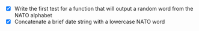 - [x] Write the first test for a function that will output a random word from the NATO alphabet
- [x] Concatenate a brief date string with a lowercase NATO word
